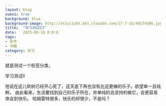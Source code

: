 ```yaml
---
layout: blog
xuexi: true
background: blue
background-image: http://ot1cc1u9t.bkt.clouddn.com/17-7-15/48174506.jpg
title:  "学习测试II"
date:   2023-09-10 0:0:0
tags:
- 软件
- 书籍
category: 学习
---
```

 
就是测试一个标签分类，

学习测试II
 
他说在这儿砍树已经开心死了，这天底下再也没有比这更棒的乐子。欲望单一且纯粹。
由此看来，生活要找到自己的乐子所在，并单纯的去坚持的做它，会更容易体会到快乐。
哈姆雷特很多，快乐的却很少，不是吗？